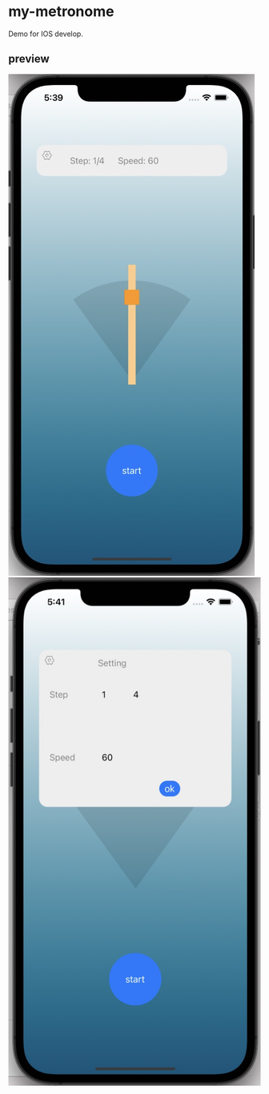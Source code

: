 # my-metronome
Demo for IOS develop.

## preview
![preview1](preview1.jpg)
![preview2](preview2.jpg)
